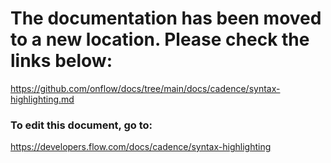# The documentation has been moved to a new location. Please check the links below:

https://github.com/onflow/docs/tree/main/docs/cadence/syntax-highlighting.md

### To edit this document, go to:

https://developers.flow.com/docs/cadence/syntax-highlighting

